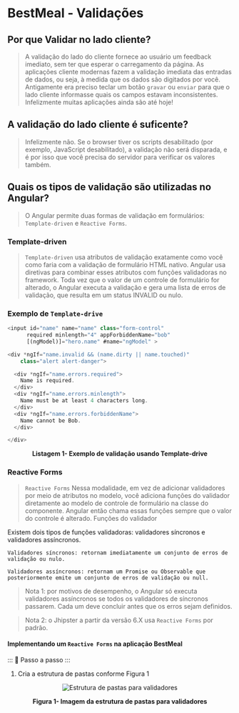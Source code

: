 # BestMeal - Validações

## Por que Validar no lado cliente?

> A validação do lado do cliente fornece ao usuário um feedback imediato, sem ter que esperar o carregamento da página. As aplicações cliente modernas fazem a validação imediata das entradas de dados, ou seja, à medida que os dados são digitados por você. Antigamente era preciso teclar um botão `gravar` ou `enviar` para que o lado cliente informasse quais os campos estavam inconsistentes. Infelizmente muitas aplicações ainda são até hoje!

## A validação do lado cliente é suficente?

> Infelizmente não. Se o browser tiver os scripts desabilitado (por exemplo, JavaScript desabilitado), a validação não será disparada, e é por isso que você precisa do servidor para verificar os valores também.

## Quais os tipos de validação são utilizadas no Angular?

> O Angular permite duas formas de validação em formulários: `Template-driven` e `Reactive Forms`.

### Template-driven

> `Template-driven` usa atributos de validação exatamente como você como faria com a validação de formulário HTML nativo. Angular usa diretivas para combinar esses atributos com funções validadoras no framework. Toda vez que o valor de um controle de formulário for alterado, o Angular executa a validação e gera uma lista de erros de validação, que resulta em um status INVALID ou nulo.

### Exemplo de `Template-drive`

```typescript
<input id="name" name="name" class="form-control"
      required minlength="4" appForbiddenName="bob"
      [(ngModel)]="hero.name" #name="ngModel" >

<div *ngIf="name.invalid && (name.dirty || name.touched)"
    class="alert alert-danger">

  <div *ngIf="name.errors.required">
    Name is required.
  </div>
  <div *ngIf="name.errors.minlength">
    Name must be at least 4 characters long.
  </div>
  <div *ngIf="name.errors.forbiddenName">
    Name cannot be Bob.
  </div>

</div>
```

<p align="center">
   <strong>Listagem 1- Exemplo de validação usando Template-drive</strong> 
</p>

### Reactive Forms

> `Reactive Forms` Nessa modalidade, em vez de adicionar validadores por meio de atributos no modelo, você adiciona funções do validador diretamente ao modelo de controle de formulário na classe do componente. Angular então chama essas funções sempre que o valor do controle é alterado.
> Funções do validador

Existem dois tipos de funções validadoras: validadores síncronos e validadores assíncronos.

    Validadores síncronos: retornam imediatamente um conjunto de erros de validação ou nulo.

    Validadores assíncronos: retornam um Promise ou Observable que posteriormente emite um conjunto de erros de validação ou null.

> Nota 1: por motivos de desempenho, o Angular só executa validadores assíncronos se todos os validadores de síncronos passarem. Cada um deve concluir antes que os erros sejam definidos.

> Nota 2: o Jhipster a partir da versão 6.X usa `Reactive Forms` por padrão.

#### Implementando um `Reactive Forms` na aplicação BestMeal

::: :walking: Passo a passo :::

1. Cria a estrutura de pastas conforme Figura 1

<p align="center">
  <img src="imagens/EstruturaValidators.png" alt="Estrutura de pastas para validadores">
</p>
<p align="center">
   <strong>Figura 1- Imagem da estrutura de pastas para validadores</strong> 
</p>
